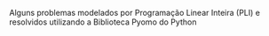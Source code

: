 Alguns problemas modelados por Programação Linear Inteira (PLI) e resolvidos utilizando a Biblioteca Pyomo do Python
